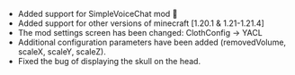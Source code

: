 - Added support for SimpleVoiceChat mod 🎉
- Added support for other versions of minecraft [1.20.1 & 1.21-1.21.4]
- The mod settings screen has been changed: ClothConfig -> YACL
- Additional configuration parameters have been added (removedVolume, scaleX, scaleY, scaleZ).
- Fixed the bug of displaying the skull on the head.